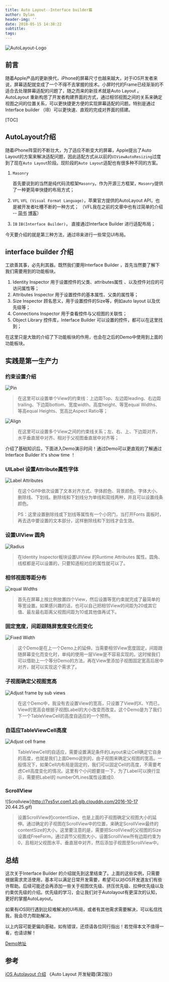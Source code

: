 ```yaml
---
title: Auto Layout--Interface builder篇
author: Dylan
header-img: ''
date: 2018-05-15 14:38:22
subtitle:
tags:
---
```


![AutoLayout-Logo](http://7xs5vr.com1.z0.glb.clouddn.com/AutoLayout-Logo.jpg)

## 前言
随着Apple产品的更新换代，iPhone的屏幕尺寸也越来越大，对于iOS开发者来说，屏幕适配就变成了一个不得不去掌握的技术。小屏时代的Frame已经渐渐的不适合去处理屏幕适配的问题了，随之而来的新技术就是Auto Layout 。AutoLayout 重新构思了开发者构建界面的方式，通过相邻视图之间的关系来确定视图之间的位置关系，可以更快捷更方便的实现屏幕适配的问题。特别是通过Interface builder （IB）可以更快速、直观的完成对界面的搭建。

<!--more-->

[TOC]

## AutoLayout介绍
随着iPhone阵营的不断壮大，为了适应不断变大的屏幕，Apple提出了Auto Layout的方案来解决适配问题，因此适配方式从以前的`UIViewAutoResizing`过度到了现在`Auto Layout`阶段。现阶段的`Auto Layout`适配也有很多种不同的方案。

1. `Masonry`

	 首先要说到的当然是纯代码流框架`Masonry`。作为开源三方框架，`Masonry`提供了一种更简单快捷的布局方式；
	 
2. `VFL`
	`VFL (Visual Format Language)`，苹果官方提供的AutoLayout API，也是被开发者吐槽不断的一种方式；
	（VFL我在之前的文章中也有过简单的介绍 -- [简书](http://www.jianshu.com/p/43b39101461d) [博客](http://www.spyer233.com/index.php/2016/04/11/vfl-de-jian-dan-shi-yong-jiao-cheng-2-2-2/)）
	
3. `IB` 
	`IB(Interface Builder)`， 直接通过Interface Builder 进行适配布局；

今天要介绍的就是第三种方法，通过IB来进行一些常见UI布局。

## interface builder  介绍
工欲善其事，必先利其器。既然我们要用Interface Builder ，首先当然要了解下我们需要用到的功能板块。

1. Identity Inspector 
     用于设置控件的父类、attributes属性 、以及控件对应的可访问属性等；
2. Attributes Inspector
	用于设置控件的基本属性、父类的属性等；
3. Size Inspector 
	顾名思义，用于设置控件的Size等，例如auto layout 以及优先级等；
4. Connections Inspector
 	用于查看控件与父视图的关联性；
5. Object Library
	控件库，Interface Builder 可以设置的控件，都可以在这里找到；

在这里只是大致的介绍了下功能板块的作用，也会在之后的Demo中使用到上面的功能板块。

## 实践是第一生产力

### 约束设置介绍
![Pin](http://7xs5vr.com1.z0.glb.clouddn.com/AutoLayout-IB09.png)

> 在这里可以设置单个View的约束线：上边距Top、左边距leading、右边距trailing、下边距bottom、宽度width、高度height、等宽equal Widths、等高equal Heights、宽高比Aspect Ratio等；
> 
![Align](http://7xs5vr.com1.z0.glb.clouddn.com/AutoLayout-IB08.png)

> 在这里可以设置多个View之间的约束线关系；左、右、上、下边距对齐，水平垂直居中对齐、相对于父视图垂直居中对齐等；

介绍了基础知识后，下面进入Demo演示时间！通过Demo可以更直观的了解通过Interface Builder It's show time ！

###  **UILabel 设置Attribute属性字体**

![Label Attributes](http://7xs5vr.com1.z0.glb.clouddn.com/AutoLayout-IB01.gif)

> 在这个Gif中依次设置了文本对齐方式、字体颜色、背景颜色、字体大小、删除线、下划线。删除线和下划线分为单线和双线两种，并且可以设置线条颜色。
	
> PS：这里设置删除线或下划线等属性有一个小窍门，当打开Fonts 面板时，再去选中要设置的文本部分，这样删除线和下划线才会生效。
   
###  **设置UIView 圆角**

![Radius](http://7xs5vr.com1.z0.glb.clouddn.com/AutoLayout-IB02.gif)

> 在Identity Inspector板块设置UIView 的Runtime Attributes 属性。圆角、线框都是可以设置的，只要知道相对应的属性就可以了。

###  **相邻视图等距分布**
![equal Widths](http://7xs5vr.com1.z0.glb.clouddn.com/AutoLayout-IB03.gif)

> 首先在屏幕上按比例放置四个View，然后设置等宽约束就完成了最简单的等宽设置。如果感兴趣的话，也可以自己把相邻View的间距为20或其它值、最左最右距离父视图间距为10或其他值再试下。

###  **固定宽度，间距跟随屏宽度变化而变化**
![Fixed Width](http://7xs5vr.com1.z0.glb.clouddn.com/AutoLayout-IB04.gif)

> 这个Demo是在上一个Demo上的延伸。当需要相邻View宽度固定，间距跟随屏幕变化而变化时，单纯的使用一层View是不容易实现的。这时候我们可以借助上一个等分Demo的方法，再在View里添加子视图固定宽高后居中对齐，就可以实现这个需求了。
	
### **子视图确定父视图宽高**	
![Adjust frame by sub views](http://7xs5vr.com1.z0.glb.clouddn.com/AutoLayout-IB05.gif)

> 在这个Demo中，我没有去设置View的宽高，只设置了View的X、Y而已，View的宽高会根据子视图Label的大小改变而改变。这个Demo是为了我们下一个TableViewCell的高度自适应的一个预热。
	
### **自适应TableViewCell高度**
![Adjust cell frame](http://7xs5vr.com1.z0.glb.clouddn.com/AutoLayout-IB06.gif)

> TableViewCell的自适应，需要设置满足条件的Layout来让Cell确定它自身的高度，也就是我们上面Demo说到的，由子视图来确定父视图的宽高。一般情况下，如果Cell内布局是固定的，我们可以固定Cell的高度，不需要考虑Cell高度变化的情况。这里有个小问题要提一下，为了Label可以换行显示，需要把Label的 numberOfLines属性设置成0.

### **ScrollView**
![Scrollview](http://7xs5vr.com1.z0.glb.clouddn.com/2016-10-17 20.44.25.gif)

> 设置ScrollView的contentSize，也是上面的子视图确定父视图大小的延伸。通过确定的子视图在ScrollView中的位置，来确定ScrollView最终的contentSize的大小。这里要注意的是，需要把ScrollView的父视图的Size设置成FreeForm，通过调节父视图大小，设置ScrollView所有边距约束为0，且相对父视图水平、垂直居中对齐，然后添加子视图至ScrollView中。

## 总结
这次关于Interface Builder 的介绍就先到这里结束了。上面的这些实例，只需要根据需求灵活使用，基本可以满足日常开发需要，希望可以对iOS开发道友们有些许帮助。后续可能还会再添加一些关于视图优先级、挤压优先级、拉伸优先级以及约束优先级的介绍。优先级的学习，会让我们对于Autolayout有更深次的认知，更好的掌握AutoLayout。

如果有iOS同行遇到比较难解决的UI布局，或者有其他需求需要解决，可以私信找我，我会尽力帮助解决。

以上内容可能更偏向基础，如有错误，还烦请各位同行指出！若觉得本文不值得一看，也请谅解！

[Demo地址](https://github.com/Sakata-Gintoki/Auto-Layout-Example)

## 参考
[iOS Autolayout 介绍](http://www.ituring.com.cn/article/259746)
《Auto Layout 开发秘籍(第2版)》


